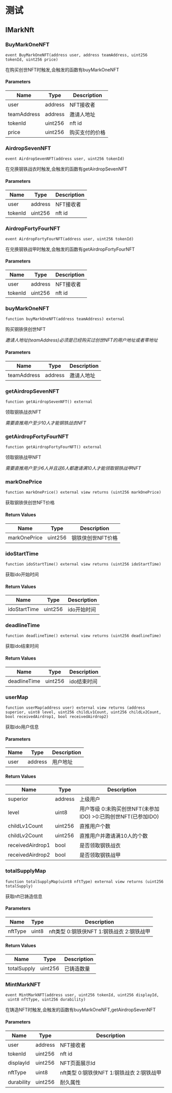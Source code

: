 # 测试

## IMarkNft

### BuyMarkOneNFT

```solidity
event BuyMarkOneNFT(address user, address teamAddress, uint256 tokenId, uint256 price)
```

在购买创世NFT时触发,会触发的函数有buyMarkOneNFT

#### Parameters

| Name        | Type    | Description |
| ----------- | ------- | ----------- |
| user        | address | NFT接收者      |
| teamAddress | address | 邀请人地址       |
| tokenId     | uint256 | nft id      |
| price       | uint256 | 购买支付的价格     |

### AirdropSevenNFT

```solidity
event AirdropSevenNFT(address user, uint256 tokenId)
```

在兑换钢铁战衣时触发,会触发的函数有getAirdropSevenNFT

#### Parameters

| Name    | Type    | Description |
| ------- | ------- | ----------- |
| user    | address | NFT接收者      |
| tokenId | uint256 | nft id      |

### AirdropFortyFourNFT

```solidity
event AirdropFortyFourNFT(address user, uint256 tokenId)
```

在兑换钢铁战甲时触发,会触发的函数有getAirdropFortyFourNFT

#### Parameters

| Name    | Type    | Description |
| ------- | ------- | ----------- |
| user    | address | NFT接收者      |
| tokenId | uint256 | nft id      |

### buyMarkOneNFT

```solidity
function buyMarkOneNFT(address teamAddress) external
```

购买钢铁侠创世NFT

_邀请人地址(teamAddress)必须是已经购买过创世NFT的用户地址或者零地址_

#### Parameters

| Name        | Type    | Description |
| ----------- | ------- | ----------- |
| teamAddress | address | 邀请人地址       |

### getAirdropSevenNFT

```solidity
function getAirdropSevenNFT() external
```

领取钢铁战衣NFT

_需要直推用户至少10人才能钢铁战衣NFT_

### getAirdropFortyFourNFT

```solidity
function getAirdropFortyFourNFT() external
```

领取钢铁战甲NFT

_需要直推用户至少6人并且这6人都邀请满10人才能领取钢铁战甲NFT_

### markOnePrice

```solidity
function markOnePrice() external view returns (uint256 markOnePrice)
```

获取钢铁侠创世NFT价格

#### Return Values

| Name         | Type    | Description |
| ------------ | ------- | ----------- |
| markOnePrice | uint256 | 钢铁侠创世NFT价格  |

### idoStartTime

```solidity
function idoStartTime() external view returns (uint256 idoStartTime)
```

获取ido开始时间

#### Return Values

| Name         | Type    | Description |
| ------------ | ------- | ----------- |
| idoStartTime | uint256 | ido开始时间     |

### deadlineTime

```solidity
function deadlineTime() external view returns (uint256 deadlineTime)
```

获取ido结束时间

#### Return Values

| Name         | Type    | Description |
| ------------ | ------- | ----------- |
| deadlineTime | uint256 | ido结束时间     |

### userMap

```solidity
function userMap(address user) external view returns (address superior, uint8 level, uint256 childLv1Count, uint256 childLv2Count, bool receivedAirdrop1, bool receivedAirdrop2)
```

获取ido用户信息

#### Parameters

| Name | Type    | Description |
| ---- | ------- | ----------- |
| user | address | 用户地址        |

#### Return Values

| Name             | Type    | Description                                |
| ---------------- | ------- | ------------------------------------------ |
| superior         | address | 上级用户                                       |
| level            | uint8   | 用户等级 0:未购买创世NFT(未参加IDO) >0:已购创世NFT(已参加IDO) |
| childLv1Count    | uint256 | 直推用户个数                                     |
| childLv2Count    | uint256 | 直推用户并邀请满10人的个数                             |
| receivedAirdrop1 | bool    | 是否领取钢铁战衣                                   |
| receivedAirdrop2 | bool    | 是否领取钢铁战甲                                   |

### totalSupplyMap

```solidity
function totalSupplyMap(uint8 nftType) external view returns (uint256 totalSupply)
```

获取nft已铸造信息

#### Parameters

| Name    | Type  | Description                  |
| ------- | ----- | ---------------------------- |
| nftType | uint8 | nft类型 0:钢铁侠NFT 1:钢铁战衣 2:钢铁战甲 |

#### Return Values

| Name        | Type    | Description |
| ----------- | ------- | ----------- |
| totalSupply | uint256 | 已铸造数量       |

### MintMarkNFT

```solidity
event MintMarkNFT(address user, uint256 tokenId, uint256 displayId,
 uint8 nftType, uint256 durability)
```

在铸造NFT时触发,会触发的函数有buyMarkOneNFT,getAirdropSevenNFT

#### Parameters

| Name       | Type    | Description                  |
| ---------- | ------- | ---------------------------- |
| user       | address | NFT接收者                       |
| tokenId    | uint256 | nft id                       |
| displayId  | uint256 | NFT页面展示Id                    |
| nftType    | uint8   | nft类型 0:钢铁侠NFT 1:钢铁战衣 2:钢铁战甲 |
| durability | uint256 | 耐久属性                         |
